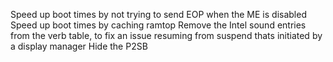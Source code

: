 Speed up boot times by not trying to send EOP when the ME is disabled
Speed up boot times by caching ramtop
Remove the Intel sound entries from the verb table, to fix an issue
resuming from suspend thats initiated by a display manager
Hide the P2SB
